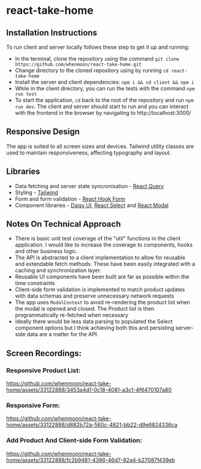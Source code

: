 # react-take-home

## Installation Instructions
To run client and server locally follows these step to get it up and running:
- In the terminal, clone the repository using the command `git clone https://github.com/whenmoon/react-take-home.git`
- Change directory to the cloned repository using by running `cd react-take-home`
- Install the server and client dependencies: `npm i && cd client && npm i`
- While in the client directory, you can run the tests with the command  `npm run test`
- To start the application, `cd` back to the root of the repository and run `npm run dev`. The client and server should start to run and you can interact with the frontend in the browser by navigating to http://localhost:3000/ 

## Responsive Design
The app is suited to all screen sizes and devices. Tailwind utility classes are used to maintain responsiveness, affecting typography and layout.

## Libraries
- Data fetching and server state syncronisation - [React Query](https://tanstack.com/query/v3)
- Styling - [Tailwind](https://tailwindcss.com/)
- Form and form validation - [React Hook Form](https://react-hook-form.com/)
- Component libraries - [Daisy UI](https://daisyui.com/), [React Select](https://react-select.com/) and [React Modal](https://reactcommunity.org/react-modal/)

## Notes On Technical Approach
- There is basic unit test coverage of the "util" functions in the client application. I would like to increase the coverage to components, hooks and other business logic.
- The API is abstracted to a client implementation to allow for reusable and extendable fetch methods. These have been easily integrated with a caching and synchronization layer.
- Reusable UI components have been built are far as possible within the time constraints
- Client-side form validation is implemented to match product updates with data schemas and preserve unnecessary network requests
- The app uses `ModalContext` to avoid re-rendering the product list when the modal is opened and closed. The Product list is then programmatically re-fetched when necessary 
- Ideally there would be less data parsing to populated the Select component options but I think achieving both this and persisting server-side data are a matter for the API.

## Screen Recordings:
### Responsive Product List:
https://github.com/whenmoon/react-take-home/assets/33122888/3453a4d1-0c18-4081-a3c1-4f6470107a80

### Responsive Form:
https://github.com/whenmoon/react-take-home/assets/33122888/d882b72a-560c-4821-bb22-d9e6824336ca

### Add Product And Client-side Form Validation:
https://github.com/whenmoon/react-take-home/assets/33122888/fc2b9481-4386-46d7-82a4-b27087f439eb
